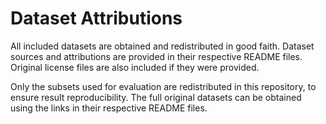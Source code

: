 # Dataset Attributions

All included datasets are obtained and redistributed in good faith. Dataset sources and attributions are provided in their respective README files. Original license files are also included if they were provided.

Only the subsets used for evaluation are redistributed in this repository, to ensure result reproducibility. The full original datasets can be obtained using the links in their respective README files.